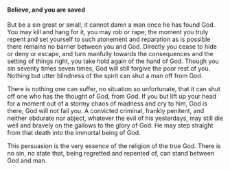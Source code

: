 #### Believe, and you are saved

But be a sin great or small, it cannot damn a man once he has found God.
You may kill and hang for it, you may rob or rape; the moment you truly
repent and set yourself to such atonement and reparation as is possible
there remains no barrier between you and God. Directly you cease to hide
or deny or escape, and turn manfully towards the consequences and the
setting of things right, you take hold again of the hand of God. Though
you sin seventy times seven times, God will still forgive the poor rest
of you. Nothing but utter blindness of the spirit can shut a man off
from God.

There is nothing one can suffer, no situation so unfortunate, that it
can shut off one who has the thought of God, from God. If you but lift
up your head for a moment out of a stormy chaos of madness and cry to
him, God is there, God will not fail you. A convicted criminal, frankly
penitent, and neither obdurate nor abject, whatever the evil of his
yesterdays, may still die well and bravely on the gallows to the glory
of God. He may step straight from that death into the immortal being of
God.

This persuasion is the very essence of the religion of the true God.
There is no sin, no state that, being regretted and repented of, can
stand between God and man.
